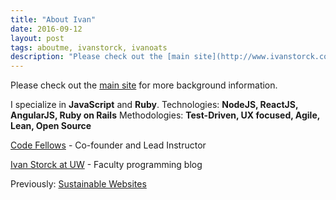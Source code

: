 ```yaml
---
title: "About Ivan"
date: 2016-09-12
layout: post
tags: aboutme, ivanstorck, ivanoats
description: "Please check out the [main site](http://www.ivanstorck.com) for more background information."
---
```

Please check out the [main site](http://www.ivanstorck.com) for more background information.

I specialize in **JavaScript** and **Ruby**.
Technologies: **NodeJS, ReactJS, AngularJS, Ruby on Rails**
Methodologies: **Test-Driven, UX focused, Agile, Lean, Open Source**

[Code Fellows](http://www.codefellows.org) - Co-founder and Lead Instructor

[Ivan Storck at UW](http://faculty.washington.edu/ivanoats) - Faculty programming blog

Previously: [Sustainable Websites](http://www.sustainablewebsites.com)